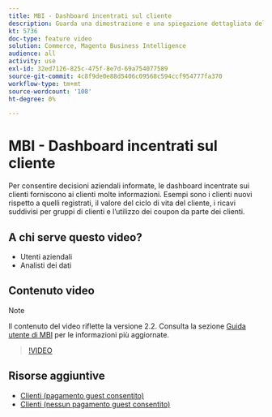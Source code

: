 ```yaml
---
title: MBI - Dashboard incentrati sul cliente
description: Guarda una dimostrazione e una spiegazione dettagliata delle dashboard incentrate sul cliente.
kt: 5736
doc-type: feature video
solution: Commerce, Magento Business Intelligence
audience: all
activity: use
exl-id: 32ed7126-825c-475f-8e7d-69a754077589
source-git-commit: 4c8f9de0e88d5406c09568c594ccf954777fa370
workflow-type: tm+mt
source-wordcount: '108'
ht-degree: 0%

---
```


# MBI - Dashboard incentrati sul cliente

Per consentire decisioni aziendali informate, le dashboard incentrate sui clienti forniscono ai clienti molte informazioni. Esempi sono i clienti nuovi rispetto a quelli registrati, il valore del ciclo di vita del cliente, i ricavi suddivisi per gruppi di clienti e l’utilizzo dei coupon da parte dei clienti.

## A chi serve questo video?

- Utenti aziendali
- Analisti dei dati

## Contenuto video

>[!NOTE]
>
>Il contenuto del video riflette la versione 2.2. Consulta la sezione [Guida utente di MBI](https://docs.magento.com/mbi/) per le informazioni più aggiornate.

>[!VIDEO](https://video.tv.adobe.com/v/35990?quality=12&learn=on)

## Risorse aggiuntive

- [Clienti (pagamento guest consentito)](https://docs.magento.com/mbi/data-user/dashboards/dashboards-pro.html#customers-guest-checkout-allowed)
- [Clienti (nessun pagamento guest consentito)](https://docs.magento.com/mbi/data-user/dashboards/dashboards-pro.html#customers-no-guest-checkout-allowed)
